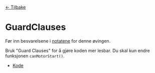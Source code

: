 [<- Tilbake](/README.md#arbeidskrav)

# GuardClauses

Før inn besvarelsene i [notatene](/Notes/Exercises/2/README.md#guardclauses) for denne øvingen.

Bruk "Guard Clauses" for å gjøre koden mer lesbar.
Du skal kun endre funksjonen `canMotorStart()`.
- [Kode](GuardClauses.ino)
